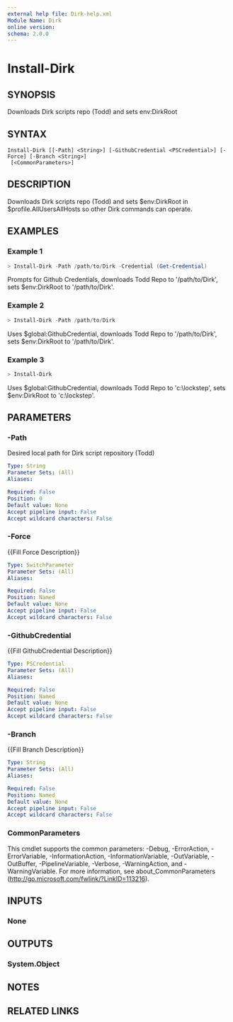 ```yaml
---
external help file: Dirk-help.xml
Module Name: Dirk
online version:
schema: 2.0.0
---
```


# Install-Dirk

## SYNOPSIS
Downloads Dirk scripts repo (Todd) and sets env:DirkRoot

## SYNTAX

```
Install-Dirk [[-Path] <String>] [-GithubCredential <PSCredential>] [-Force] [-Branch <String>]
 [<CommonParameters>]
```

## DESCRIPTION
Downloads Dirk scripts repo (Todd) and sets $env:DirkRoot in $profile.AllUsersAllHosts so other Dirk commands can operate.

## EXAMPLES

### Example 1
```powershell
> Install-Dirk -Path /path/to/Dirk -Credential (Get-Credential)
```

Prompts for Github Credentials, downloads Todd Repo to '/path/to/Dirk', sets $env:DirkRoot to '/path/to/Dirk'.

### Example 2
```powershell
> Install-Dirk -Path /path/to/Dirk
```

Uses $global:GithubCredential, downloads Todd Repo to '/path/to/Dirk', sets $env:DirkRoot to '/path/to/Dirk'.

### Example 3
```powershell
> Install-Dirk
```

Uses $global:GithubCredential, downloads Todd Repo to 'c:\lockstep', sets $env:DirkRoot to 'c:\lockstep'.

## PARAMETERS

### -Path
Desired local path for Dirk script repository (Todd)

```yaml
Type: String
Parameter Sets: (All)
Aliases:

Required: False
Position: 0
Default value: None
Accept pipeline input: False
Accept wildcard characters: False
```

### -Force
{{Fill Force Description}}

```yaml
Type: SwitchParameter
Parameter Sets: (All)
Aliases:

Required: False
Position: Named
Default value: None
Accept pipeline input: False
Accept wildcard characters: False
```

### -GithubCredential
{{Fill GithubCredential Description}}

```yaml
Type: PSCredential
Parameter Sets: (All)
Aliases:

Required: False
Position: Named
Default value: None
Accept pipeline input: False
Accept wildcard characters: False
```

### -Branch
{{Fill Branch Description}}

```yaml
Type: String
Parameter Sets: (All)
Aliases:

Required: False
Position: Named
Default value: None
Accept pipeline input: False
Accept wildcard characters: False
```

### CommonParameters
This cmdlet supports the common parameters: -Debug, -ErrorAction, -ErrorVariable, -InformationAction, -InformationVariable, -OutVariable, -OutBuffer, -PipelineVariable, -Verbose, -WarningAction, and -WarningVariable. For more information, see about_CommonParameters (http://go.microsoft.com/fwlink/?LinkID=113216).

## INPUTS

### None
## OUTPUTS

### System.Object
## NOTES

## RELATED LINKS
